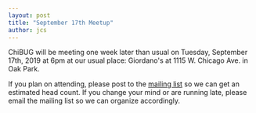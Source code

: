 ```yaml
---
layout: post
title: "September 17th Meetup"
author: jcs
---
```


ChiBUG will be meeting one week later than usual on
Tuesday, September 17th, 2019
at
6pm
at
our usual place: Giordano's at 1115 W. Chicago Ave. in Oak Park.

If you plan on attending, please post to the
[mailing list](https://groups.io/g/chibug)
so we can get an estimated head count.
If you change your mind or are running late, please email the mailing list so
we can organize accordingly.
